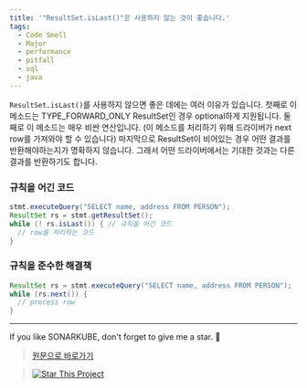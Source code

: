 ```yaml
---
title: '"ResultSet.isLast()"은 사용하지 않는 것이 좋습니다.'
tags:
  - Code Smell
  - Major
  - performance
  - pitfall
  - sql
  - java
---
```


`ResultSet.isLast()`를 사용하지 않으면 좋은 데에는 여러 이유가 있습니다.
첫째로 이 메소드는 TYPE_FORWARD_ONLY ResultSet인 경우 optional하게 지원됩니다.
둘째로 이 메소드는 매우 비싼 연산입니다. (이 메소드를 처리하기 위해 드라이버가 next row를 가져와야 할 수 있습니다)
마지막으로 ResultSet이 비어있는 경우 어떤 결과를 반환해야하는지가 명확하지 않습니다.
그래서 어떤 드라이버에서는 기대한 것과는 다른 결과를 반환하기도 합니다.

### 규칙을 어긴 코드

```java
stmt.executeQuery("SELECT name, address FROM PERSON");
ResultSet rs = stmt.getResultSet();
while (! rs.isLast()) { // 규칙을 어긴 코드
  // row를 처리하는 코드
}
```

### 규칙을 준수한 해결책

```java
ResultSet rs = stmt.executeQuery("SELECT name, address FROM PERSON");
while (rs.next()) {
  // process row
}
```

---

If you like SONARKUBE, don't forget to give me a star. :star2:

> [원문으로 바로가기](https://rules.sonarsource.com/java/RSPEC-2232)

> [![Star This Project](https://img.shields.io/github/stars/kantabile/sonarkube.svg?label=Stars&style=social)](https://github.com/kantabile/sonarkube)
